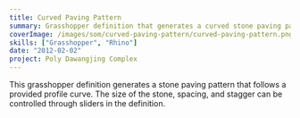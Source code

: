 ```yaml
---
title: Curved Paving Pattern
summary: Grasshopper definition that generates a curved stone paving pattern
coverImage: /images/som/curved-paving-pattern/curved-paving-pattern.png
skills: ["Grasshopper", "Rhino"]
date: "2012-02-02"
project: Poly Dawangjing Complex
---
```


This grasshopper definition generates a stone paving pattern that follows a provided profile curve. The size of the stone, spacing, and stagger can be controlled through sliders in the definition.

